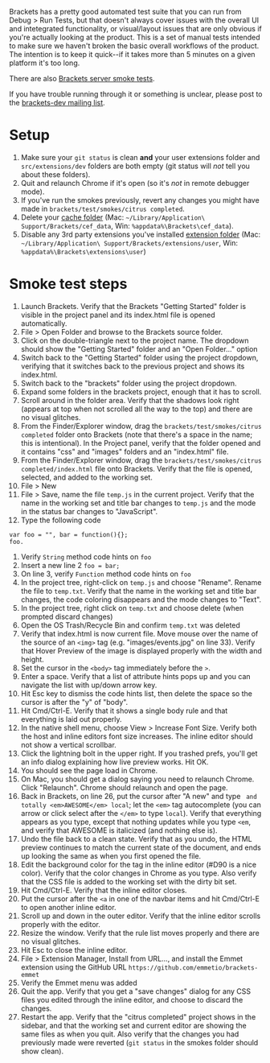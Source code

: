 Brackets has a pretty good automated test suite that you can run from Debug > Run Tests, but that doesn't always cover issues with the overall UI and intetegrated functionality, or visual/layout issues that are only obvious if you're actually looking at the product. This is a set of manual tests intended to make sure we haven't broken the basic overall workflows of the product. The intention is to keep it quick--if it takes more than 5 minutes on a given platform it's too long.

There are also [Brackets server smoke tests](Brackets-Server-Smoke-Tests).

If you have trouble running through it or something is unclear, please post to the [brackets-dev mailing list](http://groups.google.com/group/brackets-dev).

Setup
=====

1. Make sure your ```git status``` is clean **and** your user extensions folder and `src/extensions/dev` folders are both empty (git status will _not_ tell you about these folders).
2. Quit and relaunch Chrome if it's open (so it's *not* in remote debugger mode).
3. If you've run the smokes previously, revert any changes you might have made in `brackets/test/smokes/citrus completed`.
4. Delete your [cache folder](Cache-Folder) (Mac:  `~/Library/Application\ Support/Brackets/cef_data`, Win: `%appdata%\Brackets\cef_data`).
5. Disable any 3rd party extensions you've installed [extension folder](Extension-Location) (Mac:  `~/Library/Application\ Support/Brackets/extensions/user`, Win: `%appdata%\Brackets\extensions\user`)

Smoke test steps
================

1. Launch Brackets. Verify that the Brackets "Getting Started" folder is visible in the project panel and its index.html file is opened automatically.
1. File > Open Folder and browse to the Brackets source folder.
1. Click on the double-triangle next to the project name. The dropdown should show the "Getting Started" folder and an "Open Folder..." option
1. Switch back to the "Getting Started" folder using the project dropdown, verifying that it switches back to the previous project and shows its index.html.
1. Switch back to the "brackets" folder using the project dropdown.
1. Expand some folders in the brackets project, enough that it has to scroll.
1. Scroll around in the folder area. Verify that the shadows look right (appears at top when not scrolled all the way to the top) and there are no visual glitches.
1. From the Finder/Explorer window, drag the `brackets/test/smokes/citrus completed` folder onto Brackets (note that there's a space in the name; this is intentional). In the Project panel, verify that the folder opened and it contains "css" and "images" folders and an "index.html" file.
1. From the Finder/Explorer window, drag the `brackets/test/smokes/citrus completed/index.html` file onto Brackets. Verify that the file is opened, selected, and added to the working set.
1. File > New
1. File > Save, name the file ``temp.js`` in the current project. Verify that the name in the working set and title bar changes to ``temp.js`` and the mode in the status bar changes to "JavaScript".
1. Type the following code
```
var foo = "", bar = function(){};
foo.
```
1. Verify ``String`` method code hints on ``foo``
1. Insert a new line 2 ``foo = bar;``
1. On line 3, verify ``Function`` method code hints on ``foo``
1. In the project tree, right-click on ``temp.js`` and choose "Rename". Rename the file to ``temp.txt``. Verify that the name in the working set and title bar changes, the code coloring disappears and the mode changes to "Text".
1. In the project tree, right click on ``temp.txt`` and choose delete (when prompted discard changes)
1. Open the OS Trash/Recycle Bin and confirm ``temp.txt`` was deleted
1. Verify that index.html is now current file. Move mouse over the name of the source of an `<img>` tag (e.g. "images/events.jpg" on line 33). Verify that Hover Preview of the image is displayed properly with the width and height.
1. Set the cursor in the `<body>` tag immediately before the `>`.
1. Enter a space. Verify that a list of attribute hints pops up and you can navigate the list with up/down arrow key.
1. Hit Esc key to dismiss the code hints list, then delete the space so the cursor is after the "y" of "body".
1. Hit Cmd/Ctrl-E. Verify that it shows a single body rule and that everything is laid out properly.
1. In the native shell menu, choose View > Increase Font Size. Verify both the host and inline editors font size increases. The inline editor should not show a vertical scrollbar.
1. Click the lightning bolt in the upper right. If you trashed prefs, you'll get an info dialog explaining how live preview works. Hit OK.
1. You should see the page load in Chrome.
1. On Mac, you should get a dialog saying you need to relaunch Chrome. Click "Relaunch". Chrome should relaunch and open the page.
1. Back in Brackets, on line 26, put the cursor after "A new" and type ` and totally <em>AWESOME</em> local`; let the `<em>` tag autocomplete (you can arrow or click select after the `</em>` to type `local`). Verify that everything appears as you type, except that nothing updates while you type `<em`, and verify that AWESOME is italicized (and nothing else is).
1. Undo the file back to a clean state. Verify that as you undo, the HTML preview continues to match the current state of the document, and ends up looking the same as when you first opened the file.
1. Edit the background color for the <body> tag in the inline editor (#D90 is a nice color). Verify that the color changes in Chrome as you type. Also verify that the CSS file is added to the working set with the dirty bit set.
1. Hit Cmd/Ctrl-E. Verify that the inline editor closes.
1. Put the cursor after the `<a` in one of the navbar items and hit Cmd/Ctrl-E to open another inline editor.
1. Scroll up and down in the outer editor. Verify that the inline editor scrolls properly with the editor.
1. Resize the window. Verify that the rule list moves properly and there are no visual glitches.
1. Hit Esc to close the inline editor.
1. File > Extension Manager, Install from URL..., and install the Emmet extension using the GitHub URL ``https://github.com/emmetio/brackets-emmet``
1. Verify the Emmet menu was added
1. Quit the app. Verify that you get a "save changes" dialog for any CSS files you edited through the inline editor, and choose to discard the changes.
1. Restart the app. Verify that the "citrus completed" project shows in the sidebar, and that the working set and current editor are showing the same files as when you quit. Also verify that the changes you had previously made were reverted (`git status` in the smokes folder should show clean).